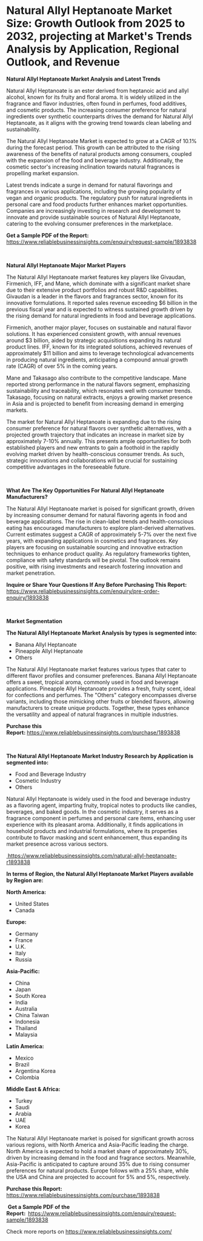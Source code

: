 <p><h1>Natural Allyl Heptanoate Market Size: Growth Outlook from 2025 to 2032, projecting at Market's Trends Analysis by Application, Regional Outlook, and Revenue</h1></p><p><strong>Natural Allyl Heptanoate Market Analysis and Latest Trends</strong></p>
<p><p>Natural Allyl Heptanoate is an ester derived from heptanoic acid and allyl alcohol, known for its fruity and floral aroma. It is widely utilized in the fragrance and flavor industries, often found in perfumes, food additives, and cosmetic products. The increasing consumer preference for natural ingredients over synthetic counterparts drives the demand for Natural Allyl Heptanoate, as it aligns with the growing trend towards clean labeling and sustainability.</p><p>The Natural Allyl Heptanoate Market is expected to grow at a CAGR of 10.1% during the forecast period. This growth can be attributed to the rising awareness of the benefits of natural products among consumers, coupled with the expansion of the food and beverage industry. Additionally, the cosmetic sector's increasing inclination towards natural fragrances is propelling market expansion.</p><p>Latest trends indicate a surge in demand for natural flavorings and fragrances in various applications, including the growing popularity of vegan and organic products. The regulatory push for natural ingredients in personal care and food products further enhances market opportunities. Companies are increasingly investing in research and development to innovate and provide sustainable sources of Natural Allyl Heptanoate, catering to the evolving consumer preferences in the marketplace.</p></p>
<p><strong>Get a Sample PDF of the Report:&nbsp;</strong> <a href="https://www.reliablebusinessinsights.com/enquiry/request-sample/1893838?utm_campaign=3077&utm_medium=2&utm_source=Github&utm_content=ia&utm_term=03042025&utm_id=natural-allyl-heptanoate">https://www.reliablebusinessinsights.com/enquiry/request-sample/1893838</a></p>
<p>&nbsp;</p>
<p><strong>Natural Allyl Heptanoate Major Market Players</strong></p>
<p><p>The Natural Allyl Heptanoate market features key players like Givaudan, Firmenich, IFF, and Mane, which dominate with a significant market share due to their extensive product portfolios and robust R&D capabilities. Givaudan is a leader in the flavors and fragrances sector, known for its innovative formulations. It reported sales revenue exceeding $6 billion in the previous fiscal year and is expected to witness sustained growth driven by the rising demand for natural ingredients in food and beverage applications.</p><p>Firmenich, another major player, focuses on sustainable and natural flavor solutions. It has experienced consistent growth, with annual revenues around $3 billion, aided by strategic acquisitions expanding its natural product lines. IFF, known for its integrated solutions, achieved revenues of approximately $11 billion and aims to leverage technological advancements in producing natural ingredients, anticipating a compound annual growth rate (CAGR) of over 5% in the coming years.</p><p>Mane and Takasago also contribute to the competitive landscape. Mane reported strong performance in the natural flavors segment, emphasizing sustainability and traceability, which resonates well with consumer trends. Takasago, focusing on natural extracts, enjoys a growing market presence in Asia and is projected to benefit from increasing demand in emerging markets.</p><p>The market for Natural Allyl Heptanoate is expanding due to the rising consumer preference for natural flavors over synthetic alternatives, with a projected growth trajectory that indicates an increase in market size by approximately 7-10% annually. This presents ample opportunities for both established players and new entrants to gain a foothold in the rapidly evolving market driven by health-conscious consumer trends. As such, strategic innovations and collaborations will be crucial for sustaining competitive advantages in the foreseeable future.</p></p>
<p>&nbsp;</p>
<p><strong>What Are The Key Opportunities For Natural Allyl Heptanoate Manufacturers?</strong></p>
<p><p>The Natural Allyl Heptanoate market is poised for significant growth, driven by increasing consumer demand for natural flavoring agents in food and beverage applications. The rise in clean-label trends and health-conscious eating has encouraged manufacturers to explore plant-derived alternatives. Current estimates suggest a CAGR of approximately 5-7% over the next five years, with expanding applications in cosmetics and fragrances. Key players are focusing on sustainable sourcing and innovative extraction techniques to enhance product quality. As regulatory frameworks tighten, compliance with safety standards will be pivotal. The outlook remains positive, with rising investments and research fostering innovation and market penetration.</p></p>
<p><strong>Inquire or Share Your Questions If Any Before Purchasing This Report:</strong> <a href="https://www.reliablebusinessinsights.com/enquiry/pre-order-enquiry/1893838?utm_campaign=3077&utm_medium=2&utm_source=Github&utm_content=ia&utm_term=03042025&utm_id=natural-allyl-heptanoate">https://www.reliablebusinessinsights.com/enquiry/pre-order-enquiry/1893838</a></p>
<p>&nbsp;</p>
<p><strong>Market Segmentation</strong></p>
<p><strong>The Natural Allyl Heptanoate Market Analysis by types is segmented into:</strong></p>
<p><ul><li>Banana Allyl Heptanoate</li><li>Pineapple Allyl Heptanoate</li><li>Others</li></ul></p>
<p><p>The Natural Allyl Heptanoate market features various types that cater to different flavor profiles and consumer preferences. Banana Allyl Heptanoate offers a sweet, tropical aroma, commonly used in food and beverage applications. Pineapple Allyl Heptanoate provides a fresh, fruity scent, ideal for confections and perfumes. The "Others" category encompasses diverse variants, including those mimicking other fruits or blended flavors, allowing manufacturers to create unique products. Together, these types enhance the versatility and appeal of natural fragrances in multiple industries.</p></p>
<p><strong>Purchase this Report:&nbsp;</strong><a href="https://www.reliablebusinessinsights.com/purchase/1893838?utm_campaign=3077&utm_medium=2&utm_source=Github&utm_content=ia&utm_term=03042025&utm_id=natural-allyl-heptanoate">https://www.reliablebusinessinsights.com/purchase/1893838</a></p>
<p>&nbsp;</p>
<p><strong>The Natural Allyl Heptanoate Market Industry Research by Application is segmented into:</strong></p>
<p><ul><li>Food and Beverage Industry</li><li>Cosmetic Industry</li><li>Others</li></ul></p>
<p><p>Natural Allyl Heptanoate is widely used in the food and beverage industry as a flavoring agent, imparting fruity, tropical notes to products like candies, beverages, and baked goods. In the cosmetic industry, it serves as a fragrance component in perfumes and personal care items, enhancing user experience with its pleasant aroma. Additionally, it finds applications in household products and industrial formulations, where its properties contribute to flavor masking and scent enhancement, thus expanding its market presence across various sectors.</p></p>
<p><a href="https://www.reliablebusinessinsights.com/natural-allyl-heptanoate-r1893838?utm_campaign=3077&utm_medium=2&utm_source=Github&utm_content=ia&utm_term=03042025&utm_id=natural-allyl-heptanoate">&nbsp;https://www.reliablebusinessinsights.com/natural-allyl-heptanoate-r1893838</a></p>
<p><strong>In terms of Region, the Natural Allyl Heptanoate Market Players available by Region are:</strong></p>
<p>
    <p> <strong> North America: </strong>
        <ul>
            <li>United States</li>
            <li>Canada</li>
        </ul>
        </p> 
    <p> <strong> Europe: </strong>
        <ul>
            <li>Germany</li>
            <li>France</li>
            <li>U.K.</li>
            <li>Italy</li>
            <li>Russia</li>
        </ul>
        </p> 
    <p> <strong> Asia-Pacific: </strong>
        <ul>
            <li>China</li>
            <li>Japan</li>
            <li>South Korea</li>
            <li>India</li>
            <li>Australia</li>
            <li>China Taiwan</li>
            <li>Indonesia</li>
            <li>Thailand</li>
            <li>Malaysia</li>
        </ul>
        </p> 
    <p> <strong> Latin America: </strong>
        <ul>
            <li>Mexico</li>
            <li>Brazil</li>
            <li>Argentina Korea</li>
            <li>Colombia</li>
        </ul>
        </p> 
    <p> <strong> Middle East & Africa: </strong>
        <ul>
            <li>Turkey</li>
            <li>Saudi</li>
            <li>Arabia</li>
            <li>UAE</li>
            <li>Korea</li>
        </ul>
    </p>
    </p>
<p><p>The Natural Allyl Heptanoate market is poised for significant growth across various regions, with North America and Asia-Pacific leading the charge. North America is expected to hold a market share of approximately 30%, driven by increasing demand in the food and fragrance sectors. Meanwhile, Asia-Pacific is anticipated to capture around 35% due to rising consumer preferences for natural products. Europe follows with a 25% share, while the USA and China are projected to account for 5% and 5%, respectively.</p></p>
<p><strong>Purchase this Report: </strong><a href="https://www.reliablebusinessinsights.com/purchase/1893838?utm_campaign=3077&utm_medium=2&utm_source=Github&utm_content=ia&utm_term=03042025&utm_id=natural-allyl-heptanoate">https://www.reliablebusinessinsights.com/purchase/1893838</a></p>
<p>&nbsp;<strong>Get a Sample PDF of the Report:&nbsp;&nbsp;</strong><a href="https://www.reliablebusinessinsights.com/enquiry/request-sample/1893838?utm_campaign=3077&utm_medium=2&utm_source=Github&utm_content=ia&utm_term=03042025&utm_id=natural-allyl-heptanoate">https://www.reliablebusinessinsights.com/enquiry/request-sample/1893838</a></p>
<p><strong></strong></p>
<p>Check more reports on <a href="https://www.reliablebusinessinsights.com/?utm_campaign=3077&utm_medium=2&utm_source=Github&utm_content=ia&utm_term=03042025&utm_id=natural-allyl-heptanoate">https://www.reliablebusinessinsights.com/</a></p>
